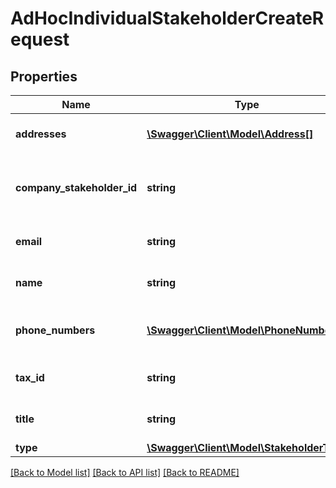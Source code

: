 # AdHocIndividualStakeholderCreateRequest

## Properties
Name | Type | Description | Notes
------------ | ------------- | ------------- | -------------
**addresses** | [**\Swagger\Client\Model\Address[]**](Address.md) | The stakeholder addresses | [optional] 
**company_stakeholder_id** | **string** | The stakeholder company stakeholder id | [optional] 
**email** | **string** | The stakeholder email | [optional] 
**name** | **string** | The stakeholder name | 
**phone_numbers** | [**\Swagger\Client\Model\PhoneNumber[]**](PhoneNumber.md) | The stakeholder phone numbers | [optional] 
**tax_id** | **string** | The stakeholder tax id | [optional] 
**title** | **string** | The stakeholder title | [optional] 
**type** | [**\Swagger\Client\Model\StakeholderType**](StakeholderType.md) |  | 

[[Back to Model list]](../../README.md#documentation-for-models) [[Back to API list]](../../README.md#documentation-for-api-endpoints) [[Back to README]](../../README.md)

